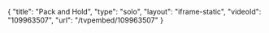 {
    "title": "Pack and Hold",
    "type": "solo",
    "layout": "iframe-static",
    "videoId": "109963507",
    "url": "\/tvpembed\/109963507"
}